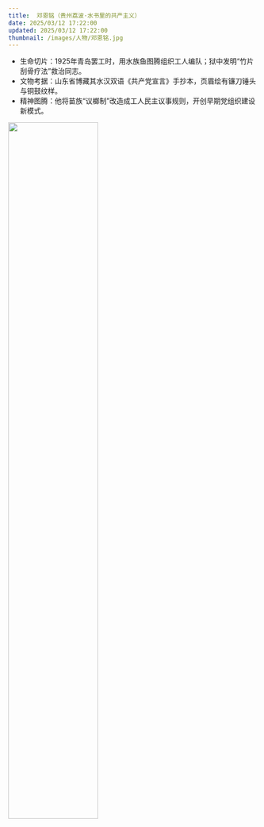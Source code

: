 ```yaml
---
title:  邓恩铭（贵州荔波·水书里的共产主义）
date: 2025/03/12 17:22:00
updated: 2025/03/12 17:22:00
thumbnail: /images/人物/邓恩铭.jpg
---
```


- 生命切片：1925年青岛罢工时，用水族鱼图腾组织工人编队；狱中发明“竹片刮骨疗法”救治同志。
- 文物考据：山东省博藏其水汉双语《共产党宣言》手抄本，页眉绘有镰刀锤头与铜鼓纹样。
- 精神图腾：他将苗族“议榔制”改造成工人民主议事规则，开创早期党组织建设新模式。

<img src="/images/人物/邓恩铭.jpg" width="60%" height="60%">
